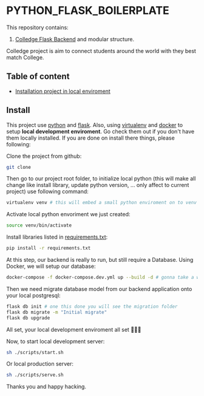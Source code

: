 # PYTHON_FLASK_BOILERPLATE

This repository contains:

1. [Colledge Flask Backend](/app/__init__.py) and modular structure.

Colledge project is aim to connect students around the world with they best match College.

## Table of content
- [Installation project in local enviroment](#install)
  
## Install

This project use [python](https://python.org) and [flask](https://flask.palletsprojects.com/en/1.1.x/). Also, using [virtualenv](https://virtualenv.pypa.io/) and [docker](https://docker.com) to setup **local development enviroment**. Go check them out if you don't have them locally installed. If you are done on install there things, please following:

Clone the project from github:

```sh
git clone 
```

Then go to our project root folder, to initialize local python (this will make all change like install library, update python version, … only affect to current project) use following command:

```sh
virtualenv venv # this will embed a small python enviroment on to venv folder
```

Activate local python envoriment we just created:

```sh
source venv/bin/activate
```

Install libraries listed in [requirements.txt](./requirements.txt):

```sh
pip install -r requirements.txt
```

At this step, our backend is really to run, but still require a Database. Using Docker, we will setup our database:

```sh
docker-compose -f docker-compose.dev.yml up --build -d # gonna take a white, one done we will have a postgresql
```

Then we need migrate database model from our backend application onto your local postgresql:

```sh
flask db init # one this done you will see the migration folder
flask db migrate -m "Initial migrate"
flask db upgrade
```

All set, your local development enviroment all set 🎉🎉🎉
  
Now, to start local development server:

```sh
sh ./scripts/start.sh
```

Or local production server:

```sh
sh ./scripts/serve.sh
```

Thanks you and happy hacking.
